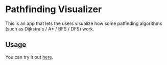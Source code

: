 # Pathfinding Visualizer

This is an app that lets the users visualize how some patfinding algorithms (such as Dijkstra's / A* / BFS / DFS) work.

## Usage

You can try it out [here](https://vladciocoiu.github.io/pathfinding-visualizer).
